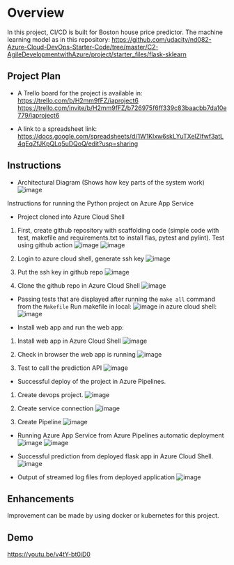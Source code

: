 # Overview

In this project, CI/CD is built for Boston house price predictor. The machine learning model as in this repository:
https://github.com/udacity/nd082-Azure-Cloud-DevOps-Starter-Code/tree/master/C2-AgileDevelopmentwithAzure/project/starter_files/flask-sklearn   

## Project Plan

* A Trello board for the project is available in: https://trello.com/b/H2mm9fFZ/iaproject6
https://trello.com/invite/b/H2mm9fFZ/b726975f6ff339c83baacbb7da10e779/iaproject6

* A link to a spreadsheet link: 
https://docs.google.com/spreadsheets/d/1W1Klxw6skLYuTXelZlfwf3atL4qEqZfJKpQLq5uDQoQ/edit?usp=sharing

## Instructions

* Architectural Diagram (Shows how key parts of the system work)
![image](https://user-images.githubusercontent.com/6762596/188674403-653ec27f-cd98-411b-8004-d673b141780e.png)

Instructions for running the Python project on Azure App Service

* Project cloned into Azure Cloud Shell
1. First, create github repository with scaffolding code (simple code with test, makefile and requirements.txt to install flas, pytest and pylint). Test using github action
![image](https://user-images.githubusercontent.com/6762596/188678474-25bfba53-818b-4091-a21d-7fac77bc1a64.png)
![image](https://user-images.githubusercontent.com/6762596/188678614-71025444-a7c5-4aae-bc0d-c76e7555228f.png)

2. Login to azure cloud shell, generate ssh key
![image](https://user-images.githubusercontent.com/6762596/188676218-ffb4b4ef-11e0-40ab-bb4a-abcc82756c5a.png)

3. Put the ssh key in github repo
![image](https://user-images.githubusercontent.com/6762596/188676505-25795be5-b4a9-4fc2-91e3-ebc45085d04d.png)

4. Clone the github repo in Azure Cloud Shell
![image](https://user-images.githubusercontent.com/6762596/188676779-8085a878-5643-4e15-a795-3483150d2752.png)

* Passing tests that are displayed after running the `make all` command from the `Makefile`
Run makefile
in local:
![image](https://user-images.githubusercontent.com/6762596/188678234-4c7a657b-a74b-461f-9d83-b47d512653f8.png)
in azure cloud shell:
![image](https://user-images.githubusercontent.com/6762596/188677624-4b807bc3-7d59-40d0-8b2c-adcdcfe7711d.png)

* Install web app and run the web app:
1. Install web app in Azure Cloud Shell
![image](https://user-images.githubusercontent.com/6762596/188678877-5aa6cbd0-7485-4784-a899-3c7e6a6c58d5.png)

2. Check in browser the web app is running
![image](https://user-images.githubusercontent.com/6762596/188679049-5a76fa4d-d8f4-484f-aff4-7118205916b1.png)

3. Test to call the prediction API
![image](https://user-images.githubusercontent.com/6762596/188679428-cb765311-81ed-488f-8441-2095fdb0f583.png)

* Successful deploy of the project in Azure Pipelines.
1. Create devops project. 
![image](https://user-images.githubusercontent.com/6762596/188680250-1107026c-1463-42a0-9b7f-dd096209186e.png)

2. Create service connection
![image](https://user-images.githubusercontent.com/6762596/188680536-c2be4243-4e1b-4d49-8fbd-527608ff2418.png)

3. Create Pipeline
![image](https://user-images.githubusercontent.com/6762596/188680753-52f45a30-bca7-4ba8-b938-471e4da5820a.png)

* Running Azure App Service from Azure Pipelines automatic deployment
![image](https://user-images.githubusercontent.com/6762596/188680912-afebf0c2-0597-475f-8fd8-b1d4f3640860.png)
![image](https://user-images.githubusercontent.com/6762596/188681019-23df7dc3-fad5-4e35-93b3-16866a859305.png)

* Successful prediction from deployed flask app in Azure Cloud Shell.  
![image](https://user-images.githubusercontent.com/6762596/188681999-4e1383d9-bf80-4497-962b-49104b4dc86a.png)

* Output of streamed log files from deployed application
![image](https://user-images.githubusercontent.com/6762596/188683141-54cd2eb0-de26-4c20-8d9a-e11632f173d0.png)



## Enhancements

Improvement can be made by using docker or kubernetes for this project.

## Demo 
https://youtu.be/v4tY-bt0iD0
